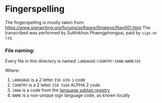 # Fingerspelling

The fingerspelling is mostly taken from: https://www.signwriting.org/forums/software/fingkeys/fkey001.html
The transcribed was performed by Sutthikhun Phaengphongsai, paid by `sign.mt ltd`.

### File naming:

Every file in this directory is named:
`LANGAUGE`-`COUNTRY`-`IANA`-`NAME`.txt

Where:
1. `LANGUAGE` is a 2 letter `ISO 639-1` code
2. `COUNTRY` is a 2 letter `ISO 3166` ALPHA 2 code
3. `IANA` is a code from the [language subtag registry](https://www.iana.org/assignments/language-subtag-registry/language-subtag-registry)
4. `NAME` is a non-unique sign language code, as known locally